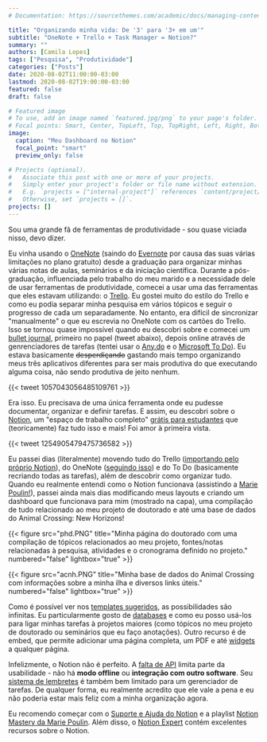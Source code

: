 ```yaml
---
# Documentation: https://sourcethemes.com/academic/docs/managing-content/

title: "Organizando minha vida: De '3' para '3+ em um'"
subtitle: "OneNote + Trello + Task Manager = Notion?"
summary: ""
authors: [Camila Lopes]
tags: ["Pesquisa", "Produtividade"]
categories: ["Posts"]
date: 2020-08-02T11:00:00-03:00
lastmod: 2020-08-02T19:00:00-03:00
featured: false
draft: false

# Featured image
# To use, add an image named `featured.jpg/png` to your page's folder.
# Focal points: Smart, Center, TopLeft, Top, TopRight, Left, Right, BottomLeft, Bottom, BottomRight.
image:
  caption: "Meu Dashboard no Notion"
  focal_point: "smart"
  preview_only: false

# Projects (optional).
#   Associate this post with one or more of your projects.
#   Simply enter your project's folder or file name without extension.
#   E.g. `projects = ["internal-project"]` references `content/project/deep-learning/index.md`.
#   Otherwise, set `projects = []`.
projects: []
---
```


Sou uma grande fã de ferramentas de produtividade - sou quase viciada nisso, devo dizer.

Eu vinha usando o [OneNote](https://www.microsoft.com/pt-br/microsoft-365/onenote/) (saindo do [Evernote](https://evernote.com/intl/pt-br) por causa das suas várias limitações no plano gratuito) desde a graduação para organizar minhas várias notas de aulas, seminários e da iniciação científica. Durante a pós-graduação, influenciada pelo trabalho do meu marido e a necessidade dele de usar ferramentas de produtividade, comecei a usar uma das ferramentas que eles estavam utilizando: o [Trello](https://trello.com/pt-BR). Eu gostei muito do estilo do Trello e como eu podia separar minha pesquisa em vários tópicos e seguir o progresso de cada um separadamente. No entanto, era difícil de sincronizar "manualmente" o que eu escrevia no OneNote com os cartões do Trello. Isso se tornou quase impossível quando eu descobri sobre e comecei um [bullet journal](https://bulletjournal.com/), primeiro no papel (tweet abaixo), depois online através de genrenciadores de tarefas (tentei usar o [Any.do](https://www.any.do/) e o [Microsoft To Do](https://todo.microsoft.com/pt-br/)). Eu estava basicamente ~~desperdiçando~~ gastando mais tempo organizando meus três aplicativos diferentes para ser mais produtiva do que executando alguma coisa, não sendo produtiva de jeito nenhum.

{{< tweet 1057043056485109761 >}}

Era isso. Eu precisava de uma única ferramenta onde eu pudesse documentar, organizar e definir tarefas. E assim, eu descobri sobre o [Notion](https://www.notion.so/), um "espaço de trabalho completo" [grátis para estudantes](https://www.notion.so/Notion-for-students-teachers-adc631df15ee4ab9a7a33dd50f4c16fe) que (teoricamente) faz tudo isso e mais! Foi amor à primeira vista.

{{< tweet 1254905479475736582 >}}

Eu passei dias (literalmente) movendo tudo do Trello ([importando pelo próprio Notion](https://www.notion.so/Import-data-into-Notion-18c37b470e8941789548b68049af750b)), do OneNote ([seguindo isso](https://www.reddit.com/r/Notion/comments/el1kva/a_workaround_to_move_from_onenote_to_notion/)) e do To Do (basicamente recriando todas as tarefas), além de descobrir como organizar tudo. Quando eu realmente entendi como o Notion funcionava (assistindo a [Marie Poulin!](https://www.youtube.com/playlist?list=PLpzKoBl909Y1s8hS5QpSlamyGqzmMqzDZ)), passei ainda mais dias modificando meus layouts e criando um dashboard que funcionava para mim (mostrado na capa), uma compilação de tudo relacionado ao meu projeto de doutorado e até uma base de dados do Animal Crossing: New Horizons!

{{< figure src="phd.PNG" title="Minha página do doutorado com uma compilação de tópicos relacionados ao meu projeto, fontes/notas relacionadas à pesquisa, atividades e o cronograma definido no projeto." numbered="false" lightbox="true" >}}

{{< figure src="acnh.PNG" title="Minha base de dados do Animal Crossing com informações sobre a minha ilha e diversos links úteis." numbered="false" lightbox="true" >}}

Como é possível ver nos [templates sugeridos](https://www.notion.so/Notion-Template-Gallery-181e961aeb5c4ee6915307c0dfd5156d), as possibilidades são infinitas. Eu particularmente gosto de [databases](https://www.notion.so/Create-a-database-2529ab92d63b478f87d39c2289527444) e como eu posso usá-los para ligar minhas tarefas à projetos maiores (como tópicos no meu projeto de doutorado ou seminários que eu faço anotações). Outro recurso é de embed, que permite adicionar uma página completa, um PDF e até [widgets](https://indify.co/) a qualquer página.

Infelizmente, o Notion não é perfeito. A [falta de API](https://www.notion.so/Does-Notion-have-an-API-I-can-use-4541b07a5caa46dba0026624646118c0) limita parte da usabilidade - não há **modo offline** ou **integração com outro software**. Seu [sistema de lembretes](https://www.notion.so/Reminders-mentions-777c3d4b488c4e3696f2cc9940cceb2c#76f37acba4b1478f86fac388cc7aeaae) é também bem limitado para um gerenciador de tarefas. De qualquer forma, eu realmente acredito que ele vale a pena e eu não poderia estar mais feliz com a minha organização agora.

Eu recomendo começar com o [Suporte e Ajuda do Notion](https://www.notion.so/Help-Support-e040febf70a94950b8620e6f00005004) e a playlist [Notion Mastery da Marie Poulin](https://www.youtube.com/playlist?list=PLpzKoBl909Y1s8hS5QpSlamyGqzmMqzDZ). Além disso, o [Notion Expert](https://www.notionexpert.com/) contém excelentes recursos sobre o Notion.